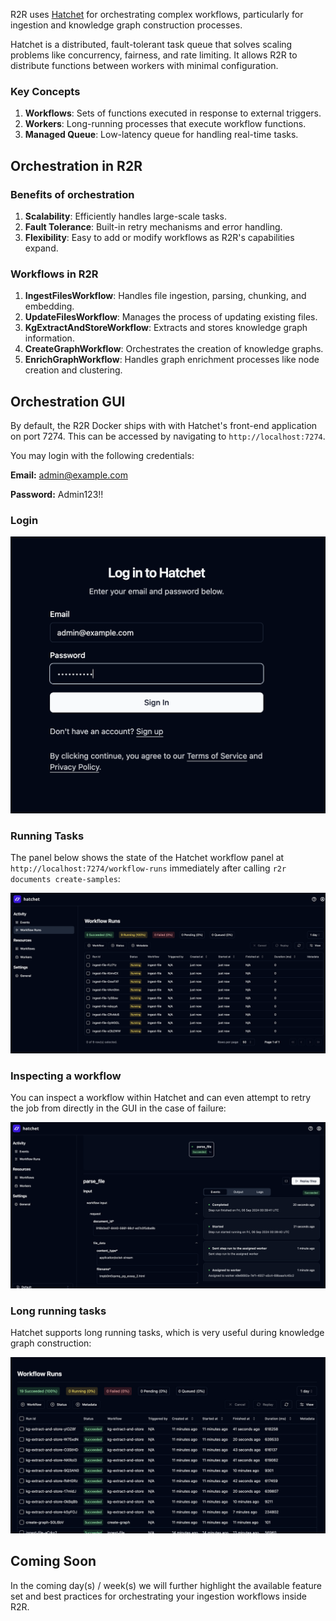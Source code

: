 R2R uses [Hatchet](https://docs.hatchet.run/home) for orchestrating complex workflows, particularly for ingestion and knowledge graph construction processes.

Hatchet is a distributed, fault-tolerant task queue that solves scaling problems like concurrency, fairness, and rate limiting. It allows R2R to distribute functions between workers with minimal configuration.

### Key Concepts

1. **Workflows**: Sets of functions executed in response to external triggers.
2. **Workers**: Long-running processes that execute workflow functions.
3. **Managed Queue**: Low-latency queue for handling real-time tasks.

## Orchestration in R2R


### Benefits of orchestration

1. **Scalability**: Efficiently handles large-scale tasks.
2. **Fault Tolerance**: Built-in retry mechanisms and error handling.
3. **Flexibility**: Easy to add or modify workflows as R2R's capabilities expand.

### Workflows in R2R

1. **IngestFilesWorkflow**: Handles file ingestion, parsing, chunking, and embedding.
2. **UpdateFilesWorkflow**: Manages the process of updating existing files.
3. **KgExtractAndStoreWorkflow**: Extracts and stores knowledge graph information.
4. **CreateGraphWorkflow**: Orchestrates the creation of knowledge graphs.
5. **EnrichGraphWorkflow**: Handles graph enrichment processes like node creation and clustering.


## Orchestration GUI

By default, the R2R Docker ships with with Hatchet's front-end application on port 7274. This can be accessed by navigating to `http://localhost:7274`.

You may login with the following credentials:


<Note>

**Email:** admin@example.com

**Password:** Admin123!!
</Note>

### Login

<Frame caption="Logging into hatchet at http://localhost:7274">
  <img src="../images/hatchet_login.png" />
</Frame>


### Running Tasks

The panel below shows the state of the Hatchet workflow panel at `http://localhost:7274/workflow-runs` immediately after calling `r2r documents create-samples`:

<Frame caption="Running workflows at http://localhost:7274/workflow-runs">
  <img src="../images/hatchet_running.png" />
</Frame>


### Inspecting a workflow

You can inspect a workflow within Hatchet and can even attempt to retry the job from directly in the GUI in the case of failure:

<Frame caption="Inspecting a workflow at http://localhost:7274/workflow-runs/274081a8-acfb-4686-84c9-9fd73bc5c7f1?tenant=707d0855-80ab-4e1f-a156-f1c4546cbf52">
  <img src="../images/hatchet_workflow.png" />
</Frame>



### Long running tasks

Hatchet supports long running tasks, which is very useful during knowledge graph construction:

<Frame caption="Worker timeout is set to 60m to support long running tasks like graph construction.">
  <img src="../images/hatchet_long_running.png" />
</Frame>



## Coming Soon

In the coming day(s) / week(s) we will further highlight the available feature set and best practices for orchestrating your ingestion workflows inside R2R.
